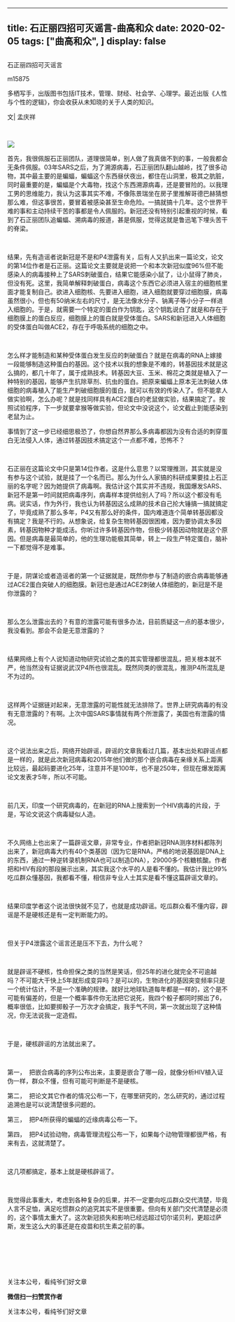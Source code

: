 
---
title:   石正丽四招可灭谣言-曲高和众
date: 2020-02-05
tags: ["曲高和众", ]
display: false
---


## 



石正丽四招可灭谣言




m15875




多栖写手，出版图书包括IT技术，管理、财经、社会学、心理学。最近出版《人性与个性的逻辑》，你会收获从未知晓的关于人类的知识。


文| 孟庆祥



&nbsp;

<img class="rich_pages" data-ratio="0.6472945891783567" data-s="300,640" src="https://mmbiz.qpic.cn/mmbiz_jpg/fxGMiaL5Zj1hQwFqSPR7Ima5IKkHN5G1Vuwz343HgInVE4bm7mgXSR4sAOo4CYtfjKAHcyR8MJtCjB6GvEIBZLQ/640?wx_fmt=jpeg" data-type="jpeg" data-w="998" style=""/>



首先，我很佩服石正丽团队，道理很简单，别人做了我真做不到的事，一般我都会无条件佩服。03年SARS之后，为了溯源病毒，石正丽团队翻山越岭，找了很多动物，其中最主要的是蝙蝠，蝙蝠这个东西昼伏夜出，都住在山洞里，极其之肮脏，同时最重要的是，蝙蝠是个大毒物，找这个东西溯源病毒，还是要冒险的。以我理工男的思维能力，我认为这事其实不难，不像陈景瑞坐在房子里推解哥德巴赫猜想那么难，但这事很苦，要冒着被感染甚至生命危险。一搞就搞十几年。这个世界干难的事和主动持续干苦的事都是令人佩服的。新冠还没有特别引起重视的时候，看到了石正丽团队追蝙蝠、溯病毒的报道，甚是佩服，觉得这就是鲁迅笔下埋头苦干的脊梁。

&nbsp;

结果，先有造谣者说新冠是不是和P4泄露有关，后有人又扒出来一篇论文，论文的第14位作者是石正丽。这篇论文主要就是说把一个和本次新冠似度96%但不能感染人的病毒接种上了SARS刺破蛋白，结果它能感染小鼠了，让小鼠得了肺炎，但没有死。这里，我简单解释刺破蛋白，病毒这个东西它必须进入宿主的细胞核里面才能复制自己。欲进入细胞核、先要进入细胞，进入细胞就要穿过细胞膜，病毒虽然很小，但也有50纳米左右的尺寸，是无法像水分子、钠离子等小分子一样进入细胞的。于是，就需要一个特定的蛋白作为钥匙，这个钥匙说白了就是和存在于细胞膜上的蛋白反应，细胞膜上的蛋白就是受体蛋白。SARS和新冠进入人体细胞的受体蛋白叫做ACE2，存在于呼吸系统的细胞之中。

&nbsp;

怎么样才能制造和某种受体蛋白发生反应的刺破蛋白？就是在病毒的RNA上嫁接一段能够制造这种蛋白的基因。这个技术以我的想象是不难的，转基因技术就是这么搞的，都几十年了，属于成熟技术。转基因大豆、玉米、棉花之类就是植入了一种特别的基因，能够产生抗除草剂、抗虫的蛋白。把原来蝙蝠上原本无法刺破人体细胞的病毒植入了能生产刺破细胞膜的蛋白，就可以有效的传染人了。但不能拿人做实验啊，怎么办呢？就是找同样具有ACE2蛋白的老鼠做实验，结果搞定了。按照试验程序，下一步就要拿猴等做实验，但论文中没说这个，论文截止到能感染到老鼠为止。



事情到了这一步已经细思极恐了，你想自然界那么多病毒都因为没有合适的刺穿蛋白无法侵入人体，通过转基因技术搞定这个一点都不难，恐怖不？

&nbsp;

石正丽在这篇论文中只是第14位作者。这是什么意思？以常理推测，其实就是没有参与这个试验，就是挂了一个名而已。那么为什么人家搞的科研成果要挂上石正丽的名字呢？因为她提供了病毒啊。我估计这个其实并不违规，我国爆发SARS、新冠不是第一时间就把病毒序列，病毒样本提供给别人了吗？所以这个都没有毛病。说实话，作为外行，我也认为转基因这么成熟的技术自己抡大锤搞一搞就搞定了，毕竟成熟了那么多年，P4又有那么好的条件，国内难道连个简单转基因都没有搞定？我是不行的。从想象说，给复杂生物转基因很困难，因为要协调太多因素，转基因物种才能成活。你听过许多转基因作物，但极少转基因动物就是这个原因。但是病毒是最简单的，他的生理功能极其简单，转上一段生产特定蛋白，脑补一下都觉得不是难事。

&nbsp;

于是，阴谋论或者造谣者的第一个证据就是，既然你参与了制造的嵌合病毒能够通过ACE2蛋白突破人的细胞膜。新冠也是通过ACE2刺破人体细胞的，新冠是不是你泄露的？

&nbsp;

那么怎么泄露出去的？有意的泄露可能有很多办法，目前质疑这一点的基本很少，我没看到。那会不会是无意泄露的？

&nbsp;

结果网络上有个人说知道动物研究试验之类的其实管理都很混乱，把关根本就不严，他当然没有证据说武汉P4所也很混乱。既然同类的很混乱，推测P4所混乱是不为过的。

&nbsp;

这样两个证据链对起来，无意泄露的可能性就无法排除了。世界上研究病毒的有没有无意泄露的？有啊。上次中国SARS事情就有两个所泄露了，美国也有泄露的情况。

&nbsp;

这个说法出来之后，网络开始辟谣，辟谣的文章我看过几篇，基本出处和辟谣点都是一样的，就是此次新冠病毒和2015年他们做的那个嵌合病毒在亲缘关系上距离比较远，最起码要进化25年，注意并不是100年，也不是250年，但现在爆发距离论文发表才5年，所以不可能。

&nbsp;

前几天，印度一个研究病毒的，在新冠的RNA上搜索到一个HIV病毒的片段，于是，写论文说这个病毒疑似人造。

&nbsp;

不久网络上也出来了一篇辟谣文章，非常专业，作者把新冠RNA测序材料都陈列出来了，新冠病毒大约有40个类基因（因为它是RNA，严格的地说基因是DNA上的东西，通过一种逆转录机制RNA也可以制造DNA），29000多个核糖核酸。作者把和HIV有段的那段展示出来，其实我这个水平的人是看不懂的。我估计我比99%吃瓜群众懂基因，我都看不懂，相信非专业人士其实是看不懂这篇辟谣文章的。

&nbsp;

结果印度学者这个说法很快就不见了，也就是成功辟谣。吃瓜群众看不懂内容，辟谣是不是硬核还是有一定判断能力的。

&nbsp;

但关于P4泄露这个谣言还是压不下去，为什么呢？

&nbsp;

就是辟谣不硬核，性命担保之类的当然是笑话，但25年的进化就完全不可逾越吗？不可能大干快上5年就形成变异吗？是可以的，生物进化的基因突变频率只是一个统计估计，不是一个准确的规律。就好比地球轨道每年都是一样的，这个是不可能有偏差的，但是一个概率事件你无法把它说死，我四个骰子都同时掷出了6，概率很低，比如要掷骰子一万次才会搞定，我手气不同，第一次就出现了这种情况，你无法说我一定造假。

&nbsp;

于是，硬核辟谣的方法就出来了。

&nbsp;

第一，&nbsp;&nbsp;把嵌合病毒的序列公布出来，主要是嵌合了哪一段，就像分析HIV植入证伪一样，群众不懂，但有可能可判断是不是硬核。

第二，&nbsp;&nbsp;把论文其它作者的情况公布一下，在哪里研究的，怎么研究的，通过过程追溯也是可以说清楚很多问题的。

第三，&nbsp;&nbsp;把P4所获得的蝙蝠的近缘病毒公布一下。

第四，&nbsp;&nbsp;把P4试验动物，病毒管理流程公布一下，如果每个动物管理都很严格，有来有去，这就清楚了。

&nbsp;

这几项都搞定，基本上就是硬核辟谣了。

&nbsp;

我觉得此事重大，考虑到各种复杂的后果，并不一定要向吃瓜群众交代清楚，毕竟人言不足恤，满足吃惯群众的追究其实不是很重要。但向有关部门交代清楚是必须的，这个事情太重大了。这次新冠损失和影响已经远超过切尔诺贝利，更超过萨斯，发生这么大的事还是在疫苗和抗生素之前的事。

&nbsp;

&nbsp;

&nbsp;



关注本公号，看纯爷们好文章


**微信扫一扫赞赏作者**






关注本公号，看纯爷们好文章








